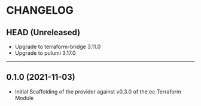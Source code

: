 CHANGELOG
=========

## HEAD (Unreleased)
* Upgrade to terraform-bridge 3.11.0
* Upgrade to pulumi 3.17.0

---

## 0.1.0 (2021-11-03)
* Initial Scaffolding of the provider against v0.3.0 of the ec Terraform Module
